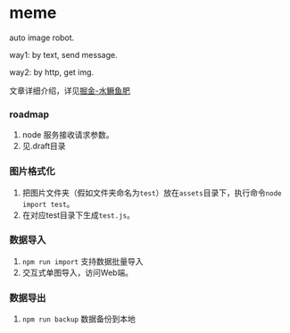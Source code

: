 # meme
auto image robot.

way1: by text, send message.

way2: by http, get img.

文章详细介绍，详见[掘金-水鳜鱼肥](https://juejin.cn/post/7018395454962401288)

### roadmap
1. node 服务接收请求参数。
2. 见.draft目录

### 图片格式化
1. 把图片文件夹（假如文件夹命名为`test`）放在`assets`目录下，执行命令`node import test`。
2. 在对应test目录下生成`test.js`。

### 数据导入
1. `npm run import` 支持数据批量导入
2. 交互式单图导入，访问Web端。

### 数据导出
1. `npm run backup` 数据备份到本地
